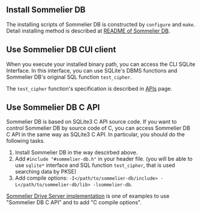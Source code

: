 ## Install Sommelier DB

<!-- Sommelier DB のリポジトリへ誘導するようにした -->

The installing scripts of Sommelier DB is constructed by `configure` and `make`.
Detail installing method is described at [README of Sommelier DB](https://github.com/Sommelier-db/sommelier-db).


## Use Sommelier DB CUI client

When you execute your installed binary path, you can access the CLI SQLite Interface.
In this interface, you can use SQLite's DBMS functions and Sommelier DB's original SQL function `test_cipher`.

The `test_cipher` function's specification is described in [APIs](https://sommelier-db.github.io/Sommelier-docs/db/apis/) page.

## Use Sommelier DB C API

Sommelier DB is based on SQLite3 C API source code.
If you want to control Sommelier DB by source code of C, you can access Sommelier DB C API in the same way as SQLite3 C API.
In particular, you should do the following tasks.

1. Install Sommelier DB in the way descirbed above.
2. Add `#include "#sommelier-db.h"` in your header file. (you will be able to use `sqlite*` interface and SQL function `test_cipher`, that is used searching data by PKSE)
3. Add compile options: `-I</path/to/sommelier-db/include> -L</path/to/sommelier-db/lib> -lsommelier-db`.

[Sommelier Drive Server implementation](https://github.com/Sommelier-db/sommelier-drive-server) is one of examples to use "Sommelier DB C API" and to add "C compile options".
